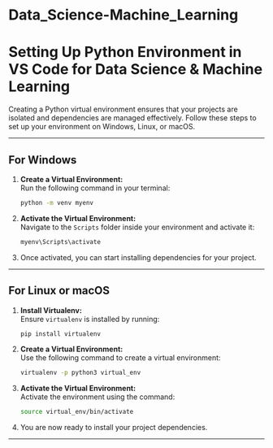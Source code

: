 # Data_Science-Machine_Learning

# Setting Up Python Environment in VS Code for Data Science & Machine Learning

Creating a Python virtual environment ensures that your projects are isolated and dependencies are managed effectively. Follow these steps to set up your environment on Windows, Linux, or macOS.

---

## **For Windows**

1. **Create a Virtual Environment:**  
   Run the following command in your terminal:  
   ```bash
   python -m venv myenv
   ```

2. **Activate the Virtual Environment:**  
   Navigate to the `Scripts` folder inside your environment and activate it:  
   ```bash
   myenv\Scripts\activate
   ```

3. Once activated, you can start installing dependencies for your project.

---

## **For Linux or macOS**

1. **Install Virtualenv:**  
   Ensure `virtualenv` is installed by running:  
   ```bash
   pip install virtualenv
   ```

2. **Create a Virtual Environment:**  
   Use the following command to create a virtual environment:  
   ```bash
   virtualenv -p python3 virtual_env
   ```

3. **Activate the Virtual Environment:**  
   Activate the environment using the command:  
   ```bash
   source virtual_env/bin/activate
   ```

4. You are now ready to install your project dependencies.

---


